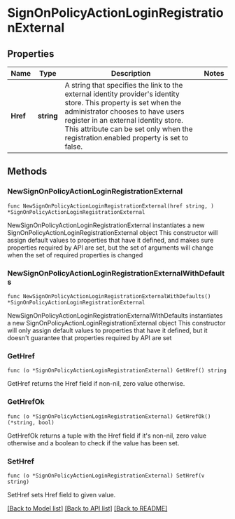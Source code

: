 # SignOnPolicyActionLoginRegistrationExternal

## Properties

Name | Type | Description | Notes
------------ | ------------- | ------------- | -------------
**Href** | **string** | A string that specifies the link to the external identity provider&#39;s identity store. This property is set when the administrator chooses to have users register in an external identity store. This attribute can be set only when the registration.enabled property is set to false. | 

## Methods

### NewSignOnPolicyActionLoginRegistrationExternal

`func NewSignOnPolicyActionLoginRegistrationExternal(href string, ) *SignOnPolicyActionLoginRegistrationExternal`

NewSignOnPolicyActionLoginRegistrationExternal instantiates a new SignOnPolicyActionLoginRegistrationExternal object
This constructor will assign default values to properties that have it defined,
and makes sure properties required by API are set, but the set of arguments
will change when the set of required properties is changed

### NewSignOnPolicyActionLoginRegistrationExternalWithDefaults

`func NewSignOnPolicyActionLoginRegistrationExternalWithDefaults() *SignOnPolicyActionLoginRegistrationExternal`

NewSignOnPolicyActionLoginRegistrationExternalWithDefaults instantiates a new SignOnPolicyActionLoginRegistrationExternal object
This constructor will only assign default values to properties that have it defined,
but it doesn't guarantee that properties required by API are set

### GetHref

`func (o *SignOnPolicyActionLoginRegistrationExternal) GetHref() string`

GetHref returns the Href field if non-nil, zero value otherwise.

### GetHrefOk

`func (o *SignOnPolicyActionLoginRegistrationExternal) GetHrefOk() (*string, bool)`

GetHrefOk returns a tuple with the Href field if it's non-nil, zero value otherwise
and a boolean to check if the value has been set.

### SetHref

`func (o *SignOnPolicyActionLoginRegistrationExternal) SetHref(v string)`

SetHref sets Href field to given value.



[[Back to Model list]](../README.md#documentation-for-models) [[Back to API list]](../README.md#documentation-for-api-endpoints) [[Back to README]](../README.md)



